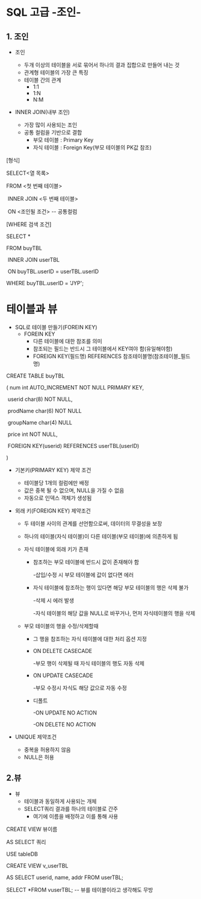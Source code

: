 # SQL 고급 -조인-

## 1. 조인

- 조인
  - 두개 이상의 테이블을 서로 묶어서 하나의 결과 집합으로 만들어 내는 것
  - 관계형 테이블의 가장 큰 특징
  - 테이블 간의 관계
    - 1:1
    - 1:N
    - N:M



- INNER JOIN(내부 조인)
  - 가장 많이 사용되는 조인
  - 공통 컬럼을 기반으로 결합
    - 부모 테이블 : Primary Key
    - 자식 테이블 : Foreign Key(부모 테이블의 PK값 참조)



[형식]

SELECT<열 목록>

FROM <첫 번째 테이블>

​	INNER JOIN <두 번째 테이블>

​	ON <조인될 조건>  -- 공통컬럼

[WHERE 검색 조건]



SELECT *

FROM buyTBL

​	INNER JOIN userTBL

​	ON buyTBL.userID = userTBL.userID

WHERE buyTBL.userID = 'JYP';



# 테이블과 뷰

- SQL로 테이블 만들기(FOREIN KEY)
  - FOREIN KEY
    - 다른 테이블에 대한 참조를 의미
    - 참조되는 필드는 반드시 그 테이블에서 KEY여야 함(유일해야함)
    - FOREIGN KEY(필드명) REFERENCES 참조테이블명(참조테이블_필드명)



CREATE TABLE buyTBL

( num int AUTO_INCREMENT NOT NULL PRIMARY KEY,

​	userid char(8) NOT NULL,

​	prodName char(6) NOT NULL

​	groupName char(4) NULL

​	price int NOT NULL,

​	FOREIGN KEY(userid) REFERENCES userTBL(userID)

)



- 기본키(PRIMARY KEY) 제약 조건
  - 테이블당 1개의 컬럼에만 배정
  - 값은 중복 될 수 없으며, NULL을 가질 수 없음
  - 자동으로 인덱스 객체가 생성됨



- 외래 키(FOREIGN KEY) 제약조건

  - 두 테이블 사이의 관계를 선언함으로써, 데이터의 무결성을 보장

  - 하나의 테이블(자식 테이블)이 다른 테이블(부모 테이블)에 의존하게 됨

  - 자식 테이블에 외래 키가 존재

    - 참조하는  부모 테이블에 반드시 값이 존재해야 함

      -삽입/수정 시 부모 테이블에 값이 없다면 에러

    - 자식 테이블에 참조하는 행이 있다면 해당 부모 테이블의 행은 삭제 불가

      -삭제 시 에러 발생

      -자식 테이블의 해당 값을 NULL로 바꾸거나, 먼저 자식테이블의 행을 삭제

  - 부모 테이블의 행을 수정/삭제할때

    - 그 행을 참조하는 자식 테이블에 대한 처리 옵션 지정

    - ON DELETE CASECADE

      -부모 행이 삭제될 때 자식 테이블의 행도 자동 삭제

    - ON UPDATE CASECADE

      -부모 수정시 자식도 해당 값으로 자동 수정

    - 디폴트

      -ON UPDATE NO ACTION

      -ON DELETE NO ACTION



- UNIQUE 제약조건
  - 중복을 허용하지 않음
  - NULL은 허용



## 2.뷰

- 뷰
  - 테이블과 동일하게 사용되는 개체
  - SELECT쿼리 결과를 하나의 테이블로 간주
    - 여기에 이름을 배정하고 이를 통해 사용



CREATE VIEW 뷰이름

AS SELECT 쿼리



USE tableDB

CREATE VIEW v_userTBL

AS SELECT userid, name, addr FROM userTBL;

SELECT *FROM vuserTBL; -- 뷰를 테이블이라고 생각해도 무방